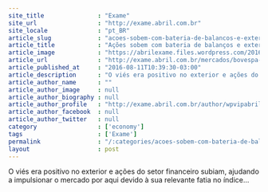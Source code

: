 ```yaml
---
site_title               : "Exame"
site_url                 : "http://exame.abril.com.br"
site_locale              : "pt_BR"
article_slug             : "acoes-sobem-com-bateria-de-balancos-e-exterior-positivo"
article_title            : "Ações sobem com bateria de balanços e exterior positivo"
article_image            : "https://abrilexame.files.wordpress.com/2016/09/size_960_16_9_bovespa204.jpg?quality=70&strip=all&w=960"
article_url              : "http://exame.abril.com.br/mercados/bovespa-avanca-com-balancos-corporativos-no-radar/"
article_published_at     : "2016-08-11T10:39:30-03:00"
article_description      : "O viés era positivo no exterior e ações do setor financeiro subiam, ajudando a impulsionar o mercado por aqui devido à sua relevante fatia no índice..."
article_author_name      : ""
article_author_image     : null
article_author_biography : null
article_author_profile   : "http://exame.abril.com.br/author/wpvipabril/"
article_author_facebook  : null
article_author_twitter   : null
category                 : ['economy']
tags                     : ['Exame']
permalink                : "/:categories/acoes-sobem-com-bateria-de-balancos-e-exterior-positivo/"
layout                   : post
---
```


O viés era positivo no exterior e ações do setor financeiro subiam, ajudando a impulsionar o mercado por aqui devido à sua relevante fatia no índice...
